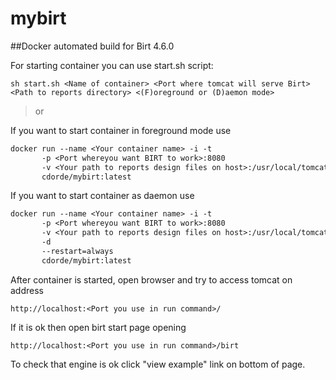 # mybirt
##Docker automated build for Birt 4.6.0

For starting container you can use start.sh script:

```
sh start.sh <Name of container> <Port where tomcat will serve Birt> <Path to reports directory> <(F)oreground or (D)aemon mode>
```

>or

If you want to start container in foreground mode use

```dockerfile
docker run --name <Your container name> -i -t 
       -p <Port whereyou want BIRT to work>:8080 
       -v <Your path to reports design files on host>:/usr/local/tomcat/webapps/birt/reports 
       cdorde/mybirt:latest
```


If you want to start container as daemon use

```dockerfile
docker run --name <Your container name> -i -t 
       -p <Port whereyou want BIRT to work>:8080 
       -v <Your path to reports design files on host>:/usr/local/tomcat/webapps/birt/reports 
       -d 
       --restart=always
       cdorde/mybirt:latest
```


After container is started, open browser and try to access tomcat on address

```
http://localhost:<Port you use in run command>/
```

If it is ok then open birt start page opening

```
http://localhost:<Port you use in run command>/birt
```

To check that engine is ok click "view example" link on bottom of page.
